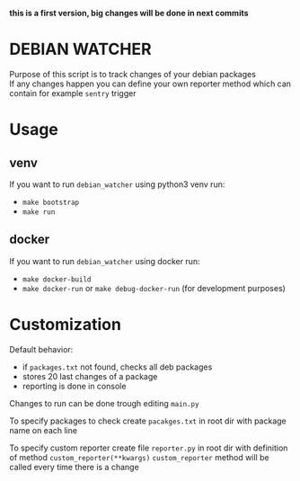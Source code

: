 <strong>this is a first version, big changes will be done in next commits
</strong>

# DEBIAN WATCHER
Purpose of this script is to track changes of your debian packages
<br>
If any changes happen you can define your own reporter method which can contain for example `sentry` trigger

# Usage
## venv
If you want to run `debian_watcher` using python3 venv run: 
- `make bootstrap`
- `make run`

## docker
If you want to run `debian_watcher` using docker run:
- `make docker-build`
- `make docker-run` or `make debug-docker-run` (for development purposes)

# Customization
Default behavior: 
- if `packages.txt` not found, checks all deb packages
- stores 20 last changes of a package
- reporting is done in console

Changes to run can be done trough editing `main.py`

To specify packages to check create `pacakges.txt` in root dir with package name on each line

To specify custom reporter create file `reporter.py` in root dir with definition of method `custom_reporter(**kwargs)`
`custom_reporter` method will be called every time there is a change 
